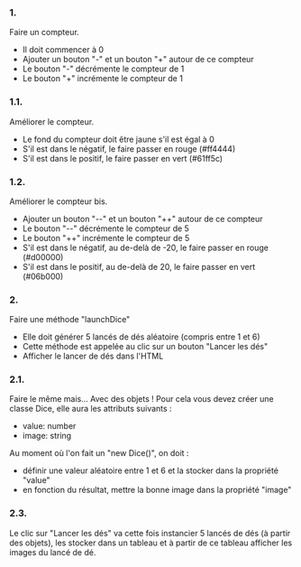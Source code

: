 
### 1. 


Faire un compteur.
- Il doit commencer à 0
- Ajouter un bouton "-" et un bouton "+" autour de ce compteur
- Le bouton "-" décrémente le compteur de 1
- Le bouton "+" incrémente le compteur de 1


### 1.1.


Améliorer le compteur.
- Le fond du compteur doit être jaune s'il est égal à 0
- S'il est dans le négatif, le faire passer en rouge (#ff4444)
- S'il est dans le positif, le faire passer en vert (#61ff5c)


### 1.2.


Améliorer le compteur bis.
- Ajouter un bouton "--" et un bouton "++" autour de ce compteur
- Le bouton "--" décrémente le compteur de 5
- Le bouton "++" incrémente le compteur de 5
- S'il est dans le négatif, au de-delà de -20, le faire passer en rouge (#d00000)
- S'il est dans le positif, au de-delà de 20, le faire passer en vert (#06b000)


### 2. 

Faire une méthode "launchDice"

- Elle doit générer 5 lancés de dés aléatoire (compris entre 1 et 6)
- Cette méthode est appelée au clic sur un bouton "Lancer les dés"
- Afficher le lancer de dés dans l'HTML


### 2.1.


Faire le même mais... Avec des objets !
Pour cela vous devez créer une classe Dice, elle aura les attributs suivants :
- value: number
- image: string

Au moment où l'on fait un "new Dice()", on doit :
- définir une valeur aléatoire entre 1 et 6 et la stocker dans la propriété "value"
- en fonction du résultat, mettre la bonne image dans la propriété "image"


### 2.3.


Le clic sur "Lancer les dés" va cette fois instancier 5 lancés de dés (à partir des objets), les stocker dans un tableau et à partir de ce tableau afficher les images du lancé de dé.









